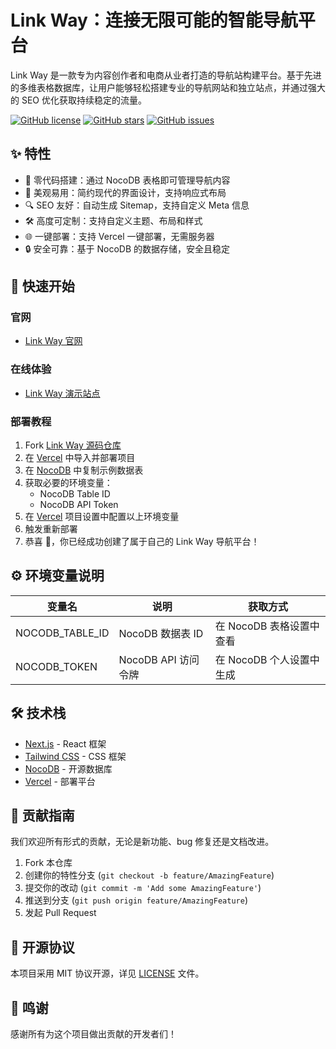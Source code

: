# Link Way：连接无限可能的智能导航平台

Link Way 是一款专为内容创作者和电商从业者打造的导航站构建平台。基于先进的多维表格数据库，让用户能够轻松搭建专业的导航网站和独立站点，并通过强大的 SEO 优化获取持续稳定的流量。

[![GitHub license](https://img.shields.io/github/license/wangrunlin/linkway)][License]
[![GitHub stars](https://img.shields.io/github/stars/wangrunlin/linkway)][GitHub]
[![GitHub issues](https://img.shields.io/github/issues/wangrunlin/linkway)][Issues]

## ✨ 特性

- 🚀 零代码搭建：通过 NocoDB 表格即可管理导航内容
- 🎨 美观易用：简约现代的界面设计，支持响应式布局
- 🔍 SEO 友好：自动生成 Sitemap，支持自定义 Meta 信息
- 🛠️ 高度可定制：支持自定义主题、布局和样式
- 🌐 一键部署：支持 Vercel 一键部署，无需服务器
- 🔒 安全可靠：基于 NocoDB 的数据存储，安全且稳定

## 🚀 快速开始

### 官网

- [Link Way 官网][Link Way]

### 在线体验

- [Link Way 演示站点][Link Way Demo]

### 部署教程

1. Fork [Link Way 源码仓库][GitHub]
2. 在 [Vercel][Vercel] 中导入并部署项目
3. 在 [NocoDB][NocoDB] 中复制示例数据表
4. 获取必要的环境变量：
   - NocoDB Table ID
   - NocoDB API Token
5. 在 [Vercel][Vercel] 项目设置中配置以上环境变量
6. 触发重新部署
7. 恭喜 🎉，你已经成功创建了属于自己的 Link Way 导航平台！

## ⚙️ 环境变量说明

| 变量名          | 说明                | 获取方式                 |
| --------------- | ------------------- | ------------------------ |
| NOCODB_TABLE_ID | NocoDB 数据表 ID    | 在 NocoDB 表格设置中查看 |
| NOCODB_TOKEN    | NocoDB API 访问令牌 | 在 NocoDB 个人设置中生成 |

## 🛠️ 技术栈

- [Next.js](https://nextjs.org/) - React 框架
- [Tailwind CSS](https://tailwindcss.com/) - CSS 框架
- [NocoDB](https://nocodb.com/) - 开源数据库
- [Vercel](https://vercel.com/) - 部署平台

## 🤝 贡献指南

我们欢迎所有形式的贡献，无论是新功能、bug 修复还是文档改进。

1. Fork 本仓库
2. 创建你的特性分支 (`git checkout -b feature/AmazingFeature`)
3. 提交你的改动 (`git commit -m 'Add some AmazingFeature'`)
4. 推送到分支 (`git push origin feature/AmazingFeature`)
5. 发起 Pull Request

## 📝 开源协议

本项目采用 MIT 协议开源，详见 [LICENSE][License] 文件。

## 🙏 鸣谢

感谢所有为这个项目做出贡献的开发者们！

[Link Way]: https://linkway.site
[Link Way Demo]: https://demo.linkway.site
[GitHub]: https://github.com/wangrunlin/linkway
[Vercel]: https://vercel.com
[NocoDB]: https://nocodb.com
[License]: ./LICENSE
[Issues]: https://github.com/wangrunlin/linkway/issues
